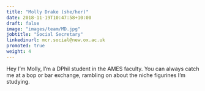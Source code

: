 ```yaml
---
title: "Molly Drake (she/her)"
date: 2018-11-19T10:47:58+10:00
draft: false
image: "images/team/MD.jpg"
jobtitle: "Social Secretary"
linkedinurl: mcr.social@new.ox.ac.uk
promoted: true
weight: 4
---
```


Hey I’m Molly, I’m a DPhil student in the AMES faculty. You can always catch me at a bop or bar exchange, rambling on about the niche figurines I’m studying. 
